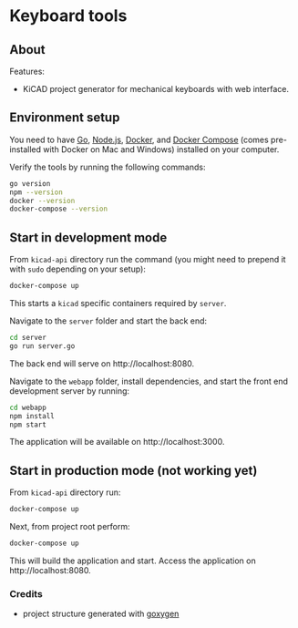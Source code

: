 # Keyboard tools

## About
Features:
 - KiCAD project generator for mechanical keyboards with web interface.

## Environment setup

You need to have [Go](https://golang.org/),
[Node.js](https://nodejs.org/),
[Docker](https://www.docker.com/), and
[Docker Compose](https://docs.docker.com/compose/)
(comes pre-installed with Docker on Mac and Windows)
installed on your computer.

Verify the tools by running the following commands:

```sh
go version
npm --version
docker --version
docker-compose --version
```

## Start in development mode

From `kicad-api` directory run the command (you might
need to prepend it with `sudo` depending on your setup):

```sh
docker-compose up
```
This starts a `kicad` specific containers required by `server`.

Navigate to the `server` folder and start the back end:

```sh
cd server
go run server.go
```
The back end will serve on http://localhost:8080.

Navigate to the `webapp` folder, install dependencies,
and start the front end development server by running:

```sh
cd webapp
npm install
npm start
```
The application will be available on http://localhost:3000.

## Start in production mode (not working yet)

From `kicad-api` directory run:
```sh
docker-compose up
```

Next, from project root perform:
```sh
docker-compose up
```
This will build the application and start.
Access the application on http://localhost:8080.

### Credits
- project structure generated with [goxygen](https://github.com/Shpota/goxygen)
